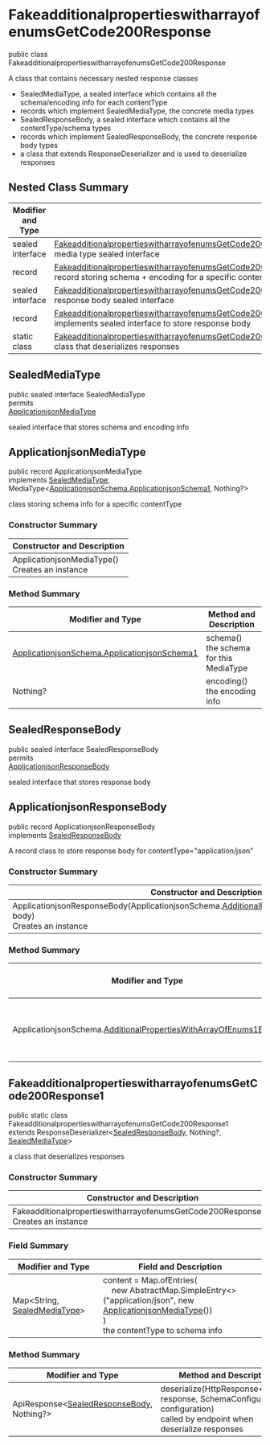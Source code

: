 # FakeadditionalpropertieswitharrayofenumsGetCode200Response

public class FakeadditionalpropertieswitharrayofenumsGetCode200Response

A class that contains necessary nested response classes
- SealedMediaType, a sealed interface which contains all the schema/encoding info for each contentType
- records which implement SealedMediaType, the concrete media types
- SealedResponseBody, a sealed interface which contains all the contentType/schema types
- records which implement SealedResponseBody, the concrete response body types
- a class that extends ResponseDeserializer and is used to deserialize responses

## Nested Class Summary
| Modifier and Type | Class and Description |
| ----------------- | --------------------- |
| sealed interface | [FakeadditionalpropertieswitharrayofenumsGetCode200Response.SealedMediaType](#sealedmediatype)<br>media type sealed interface |
| record | [FakeadditionalpropertieswitharrayofenumsGetCode200Response.ApplicationjsonMediaType](#applicationjsonmediatype)<br>record storing schema + encoding for a specific contentType |
| sealed interface | [FakeadditionalpropertieswitharrayofenumsGetCode200Response.SealedResponseBody](#sealedresponsebody)<br>response body sealed interface |
| record | [FakeadditionalpropertieswitharrayofenumsGetCode200Response.ApplicationjsonResponseBody](#applicationjsonresponsebody)<br>implements sealed interface to store response body |
| static class | [FakeadditionalpropertieswitharrayofenumsGetCode200Response.FakeadditionalpropertieswitharrayofenumsGetCode200Response1](#fakeadditionalpropertieswitharrayofenumsgetcode200response1)<br>class that deserializes responses |

## SealedMediaType
public sealed interface SealedMediaType<br>
permits<br>
[ApplicationjsonMediaType](#applicationjsonmediatype)

sealed interface that stores schema and encoding info

## ApplicationjsonMediaType
public record ApplicationjsonMediaType<br>
implements [SealedMediaType](#sealedmediatype), MediaType<[ApplicationjsonSchema.ApplicationjsonSchema1](../../../../paths/fakeadditionalpropertieswitharrayofenums/get/responses/code200response/content/applicationjson/ApplicationjsonSchema.md#applicationjsonschema1), Nothing?>

class storing schema info for a specific contentType

### Constructor Summary
| Constructor and Description |
| --------------------------- |
| ApplicationjsonMediaType()<br>Creates an instance |

### Method Summary
| Modifier and Type | Method and Description |
| ----------------- | ---------------------- |
| [ApplicationjsonSchema.ApplicationjsonSchema1](../../../../paths/fakeadditionalpropertieswitharrayofenums/get/responses/code200response/content/applicationjson/ApplicationjsonSchema.md#applicationjsonschema1) | schema()<br>the schema for this MediaType |
| Nothing? | encoding()<br>the encoding info |

## SealedResponseBody
public sealed interface SealedResponseBody<br>
permits<br>
[ApplicationjsonResponseBody](#applicationjsonresponsebody)

sealed interface that stores response body

## ApplicationjsonResponseBody
public record ApplicationjsonResponseBody<br>
implements [SealedResponseBody](#sealedresponsebody)

A record class to store response body for contentType="application/json"

### Constructor Summary
| Constructor and Description |
| --------------------------- |
| ApplicationjsonResponseBody(ApplicationjsonSchema.[AdditionalPropertiesWithArrayOfEnums1Boxed](../../../../components/schemas/AdditionalPropertiesWithArrayOfEnums.md#additionalpropertieswitharrayofenums1boxed) body)<br>Creates an instance |

### Method Summary
| Modifier and Type | Method and Description |
| ----------------- | ---------------------- |
| ApplicationjsonSchema.[AdditionalPropertiesWithArrayOfEnums1Boxed](../../../../components/schemas/AdditionalPropertiesWithArrayOfEnums.md#additionalpropertieswitharrayofenums1boxed) | body()<br>returns the body passed in in the constructor |

## FakeadditionalpropertieswitharrayofenumsGetCode200Response1
public static class FakeadditionalpropertieswitharrayofenumsGetCode200Response1<br>
extends ResponseDeserializer<[SealedResponseBody](#sealedresponsebody), Nothing?, [SealedMediaType](#sealedmediatype)>

a class that deserializes responses

### Constructor Summary
| Constructor and Description |
| --------------------------- |
| FakeadditionalpropertieswitharrayofenumsGetCode200Response1()<br>Creates an instance |

### Field Summary
| Modifier and Type | Field and Description |
| ----------------- | --------------------- |
| Map<String, [SealedMediaType](#sealedmediatype)> | content =  Map.ofEntries(<br>&nbsp;&nbsp;&nbsp;&nbsp;new AbstractMap.SimpleEntry<>("application/json", new [ApplicationjsonMediaType](#applicationjsonmediatype)())<br>)<br>the contentType to schema info |

### Method Summary
| Modifier and Type | Method and Description |
| ----------------- | ---------------------- |
| ApiResponse<[SealedResponseBody](#sealedresponsebody), Nothing?> | deserialize(HttpResponse<byte[]> response, SchemaConfiguration configuration)<br>called by endpoint when deserialize responses |
